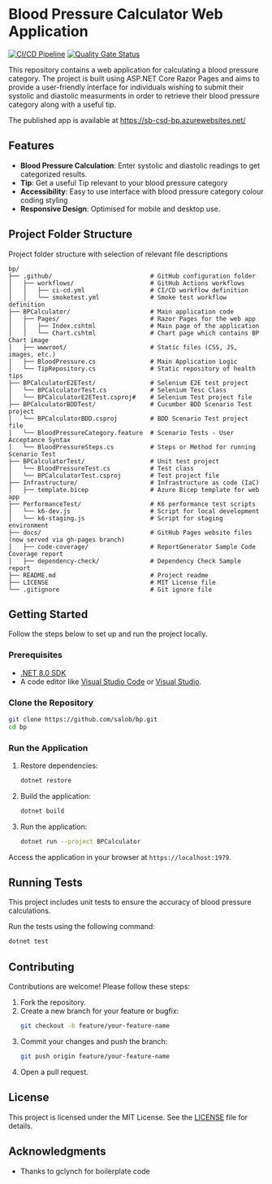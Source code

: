 # Blood Pressure Calculator Web Application

[![CI/CD Pipeline](https://github.com/salob/bp/actions/workflows/cicd.yml/badge.svg)](https://github.com/salob/bp/actions/workflows/cicd.yml)
[![Quality Gate Status](https://sonarcloud.io/api/project_badges/measure?project=salob_bp&metric=alert_status)](https://sonarcloud.io/summary/new_code?id=salob_bp)

This repository contains a web application for calculating a blood pressure category. The project is built using ASP.NET Core Razor Pages and aims to provide a user-friendly interface for individuals wishing to submit their systolic and diastolic measurments in order to retrieve their blood pressure category along with a useful tip.

The published app is available at https://sb-csd-bp.azurewebsites.net/

## Features

- **Blood Pressure Calculation**: Enter systolic and diastolic readings to get categorized results.
- **Tip**: Get a useful Tip relevant to your blood pressure category
- **Accessibility**: Easy to use interface with blood pressure category colour coding styling
- **Responsive Design**: Optimised for mobile and desktop use.

## Project Folder Structure

Project folder structure with selection of relevant file descriptions

```
bp/
├── .github/                           # GitHub configuration folder
│   ├── workflows/                     # GitHub Actions workflows
│   │   ├── ci-cd.yml                  # CI/CD workflow definition
│   │   └── smoketest.yml              # Smoke test workflow definition
├── BPCalculator/                      # Main application code
│   ├── Pages/                         # Razor Pages for the web app
│   │   ├── Index.cshtml               # Main page of the application
│   │   └── Chart.cshtml               # Chart page which contains BP Chart image
│   ├── wwwroot/                       # Static files (CSS, JS, images, etc.)
│   ├── BloodPressure.cs               # Main Application Logic
│   └── TipRepository.cs               # Static repository of health tips
├── BPCalculatorE2ETest/               # Selenium E2E test project
│   └── BPCalculatorTest.cs            # Selenium Tesc Class
│   └── BPCalculatorE2ETest.csproj#    # Selenium Test project file
├── BPCalculatorBDDTest/               # Cucumber BDD Scenario Test project
│   └── BPCalculatorBDD.csproj         # BDD Scenario Test project file
│   └── BloodPressureCategory.feature  # Scenario Tests - User Acceptance Syntax
│   └── BloodPressureSteps.cs          # Steps or Method for running Scenario Test
├── BPCalculatorTest/                  # Unit test project
│   └── BloodPressureTest.cs           # Test class
│   └── BPCalculatorTest.csproj        # Test project file
├── Infrastructure/                    # Infrastructure as code (IaC)
│   ├── template.bicep                 # Azure Bicep template for web app
├── PerformanceTest/                   # K6 performance test scripts
│   └── k6-dev.js                      # Script for local development
│   └── k6-staging.js                  # Script for staging environment
├── docs/                              # GitHub Pages website files (now served via gh-pages branch)
│   ├── code-coverage/                 # ReportGenerator Sample Code Coverage report
│   ├── dependency-check/              # Dependency Check Sample report
├── README.md                          # Project readme
├── LICENSE                            # MIT License file
└── .gitignore                         # Git ignore file
```

## Getting Started

Follow the steps below to set up and run the project locally.

### Prerequisites

- [.NET 8.0 SDK](https://dotnet.microsoft.com/download/dotnet/8.0)
- A code editor like [Visual Studio Code](https://code.visualstudio.com/) or [Visual Studio](https://visualstudio.microsoft.com/).

### Clone the Repository

```bash
git clone https://github.com/salob/bp.git
cd bp
```

### Run the Application

1. Restore dependencies:
   ```bash
   dotnet restore
   ```

2. Build the application:
   ```bash
   dotnet build
   ```

3. Run the application:
   ```bash
   dotnet run --project BPCalculator
   ```

Access the application in your browser at `https://localhost:1979`.

## Running Tests

This project includes unit tests to ensure the accuracy of blood pressure calculations.

Run the tests using the following command:

```bash
dotnet test
```

## Contributing

Contributions are welcome! Please follow these steps:

1. Fork the repository.
2. Create a new branch for your feature or bugfix:
   ```bash
   git checkout -b feature/your-feature-name
   ```
3. Commit your changes and push the branch:
   ```bash
   git push origin feature/your-feature-name
   ```
4. Open a pull request.

## License

This project is licensed under the MIT License. See the [LICENSE](LICENSE) file for details.

## Acknowledgments

- Thanks to gclynch for boilerplate code
